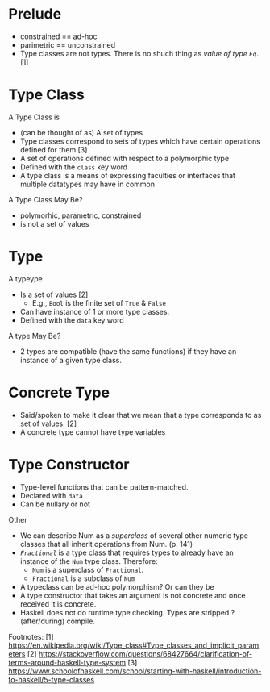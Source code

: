 # Prelude

- constrained == ad-hoc
- parimetric == unconstrained
- Type classes are not types. There is no shuch thing as _value of type `Eq`_.[1] 

# Type Class

A Type Class is
- (can be thought of as) A set of types
- Type classes correspond to sets of types which have certain operations defined for them [3]
- A set of operations defined with respect to a polymorphic type
- Defined with the `class` key word
- A type class is a means of expressing faculties or interfaces that multiple datatypes may have in common

A Type Class May Be?
- polymorhic, parametric, constrained
- is not a set of values


# Type

A typeype

- Is a set of values [2]
  - E.g., `Bool` is the finite set of `True` & `False`
- Can have instance of 1 or more type classes.
- Defined with the `data` key word

A type May Be?

- 2 types are compatible (have the same functions) if they have an instance of a given type class.

# Concrete Type

- Said/spoken to make it clear that we mean that a type corresponds to as set of values. [2]
- A concrete type cannot have type variables

# Type Constructor
- Type-level functions that can be pattern-matched.
- Declared with `data`
- Can be nullary or not



Other

- We can describe Num as a _superclass_ of several other numeric type classes that all inherit operations from Num. (p. 141)
- _`Fractional`_ is a type class that requires types to already have an instance of the `Num` type class. Therefore:
  - `Num` is a superclass of `Fractional`.
  - `Fractional` is a subclass of `Num`
- A typeclass can be ad-hoc polymorphism? Or can they be 
- A type constructor that takes an argument is not concrete and once received it is concrete.
- Haskell does not do runtime type checking. Types are stripped ?(after/during) compile.


Footnotes:
[1] https://en.wikipedia.org/wiki/Type_class#Type_classes_and_implicit_parameters
[2] https://stackoverflow.com/questions/68427664/clarification-of-terms-around-haskell-type-system
[3] https://www.schoolofhaskell.com/school/starting-with-haskell/introduction-to-haskell/5-type-classes